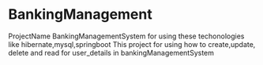 # BankingManagement
ProjectName
   BankingManagementSystem for using  these techonologies like hibernate,mysql,springboot
   This project for using how to create,update, delete and read for user_details in bankingManagementSystem
